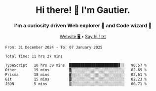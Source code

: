 <h1 align="center">Hi there! 👋 I'm Gautier.</h1>
<h3 align="center">I'm a curiosity driven Web explorer 🚀 and Code wizard 🧙</h3>

<p align="center">
  <a href="https://xisabla.github.io/">Website 🖥️ </a> •
  <a href="mailto:xisabla.dev@gmail.com">Say hi ! ✉️</a>
</p>

<!--START_SECTION:waka-->

```txt
From: 31 December 2024 - To: 07 January 2025

Total Time: 11 hrs 27 mins

TypeScript   10 hrs 39 mins  ██████████████████████▓░░   90.57 %
Other        19 mins         ▓░░░░░░░░░░░░░░░░░░░░░░░░   02.69 %
Prisma       18 mins         ▓░░░░░░░░░░░░░░░░░░░░░░░░   02.61 %
Git          15 mins         ▓░░░░░░░░░░░░░░░░░░░░░░░░   02.23 %
JSON         5 mins          ▒░░░░░░░░░░░░░░░░░░░░░░░░   00.71 %
```

<!--END_SECTION:waka-->
